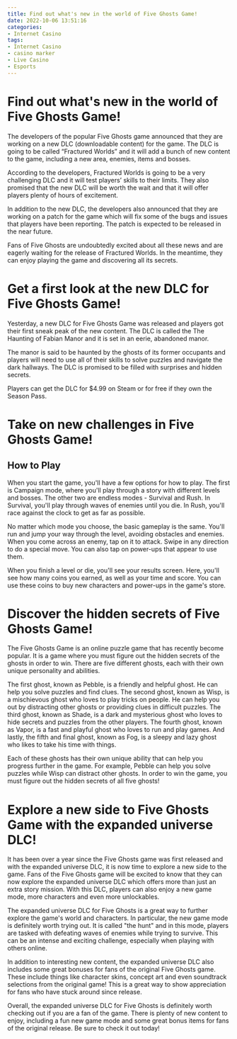 ```yaml
---
title: Find out what's new in the world of Five Ghosts Game!
date: 2022-10-06 13:51:16
categories:
- Internet Casino
tags:
- Internet Casino
- casino marker
- Live Casino
- Esports
---
```



#  Find out what's new in the world of Five Ghosts Game!

The developers of the popular Five Ghosts game announced that they are working on a new DLC (downloadable content) for the game. The DLC is going to be called “Fractured Worlds” and it will add a bunch of new content to the game, including a new area, enemies, items and bosses.

According to the developers, Fractured Worlds is going to be a very challenging DLC and it will test players’ skills to their limits. They also promised that the new DLC will be worth the wait and that it will offer players plenty of hours of excitement.

In addition to the new DLC, the developers also announced that they are working on a patch for the game which will fix some of the bugs and issues that players have been reporting. The patch is expected to be released in the near future.

Fans of Five Ghosts are undoubtedly excited about all these news and are eagerly waiting for the release of Fractured Worlds. In the meantime, they can enjoy playing the game and discovering all its secrets.

#  Get a first look at the new DLC for Five Ghosts Game!

Yesterday, a new DLC for Five Ghosts Game was released and players got their first sneak peak of the new content. The DLC is called the The Haunting of Fabian Manor and it is set in an eerie, abandoned manor.

The manor is said to be haunted by the ghosts of its former occupants and players will need to use all of their skills to solve puzzles and navigate the dark hallways. The DLC is promised to be filled with surprises and hidden secrets.

Players can get the DLC for $4.99 on Steam or for free if they own the Season Pass.

#  Take on new challenges in Five Ghosts Game!

## How to Play

When you start the game, you'll have a few options for how to play. The first is Campaign mode, where you'll play through a story with different levels and bosses. The other two are endless modes - Survival and Rush. In Survival, you'll play through waves of enemies until you die. In Rush, you'll race against the clock to get as far as possible.

No matter which mode you choose, the basic gameplay is the same. You'll run and jump your way through the level, avoiding obstacles and enemies. When you come across an enemy, tap on it to attack. Swipe in any direction to do a special move. You can also tap on power-ups that appear to use them.

When you finish a level or die, you'll see your results screen. Here, you'll see how many coins you earned, as well as your time and score. You can use these coins to buy new characters and power-ups in the game's store.

#  Discover the hidden secrets of Five Ghosts Game!

The Five Ghosts Game is an online puzzle game that has recently become popular. It is a game where you must figure out the hidden secrets of the ghosts in order to win. There are five different ghosts, each with their own unique personality and abilities.

The first ghost, known as Pebble, is a friendly and helpful ghost. He can help you solve puzzles and find clues. The second ghost, known as Wisp, is a mischievous ghost who loves to play tricks on people. He can help you out by distracting other ghosts or providing clues in difficult puzzles. The third ghost, known as Shade, is a dark and mysterious ghost who loves to hide secrets and puzzles from the other players. The fourth ghost, known as Vapor, is a fast and playful ghost who loves to run and play games. And lastly, the fifth and final ghost, known as Fog, is a sleepy and lazy ghost who likes to take his time with things.

Each of these ghosts has their own unique ability that can help you progress further in the game. For example, Pebble can help you solve puzzles while Wisp can distract other ghosts. In order to win the game, you must figure out the hidden secrets of all five ghosts!

#  Explore a new side to Five Ghosts Game with the expanded universe DLC!

It has been over a year since the Five Ghosts game was first released and with the expanded universe DLC, it is now time to explore a new side to the game. Fans of the Five Ghosts game will be excited to know that they can now explore the expanded universe DLC which offers more than just an extra story mission. With this DLC, players can also enjoy a new game mode, more characters and even more unlockables.

The expanded universe DLC for Five Ghosts is a great way to further explore the game's world and characters. In particular, the new game mode is definitely worth trying out. It is called "the hunt" and in this mode, players are tasked with defeating waves of enemies while trying to survive. This can be an intense and exciting challenge, especially when playing with others online.

In addition to interesting new content, the expanded universe DLC also includes some great bonuses for fans of the original Five Ghosts game. These include things like character skins, concept art and even soundtrack selections from the original game! This is a great way to show appreciation for fans who have stuck around since release.

Overall, the expanded universe DLC for Five Ghosts is definitely worth checking out if you are a fan of the game. There is plenty of new content to enjoy, including a fun new game mode and some great bonus items for fans of the original release. Be sure to check it out today!